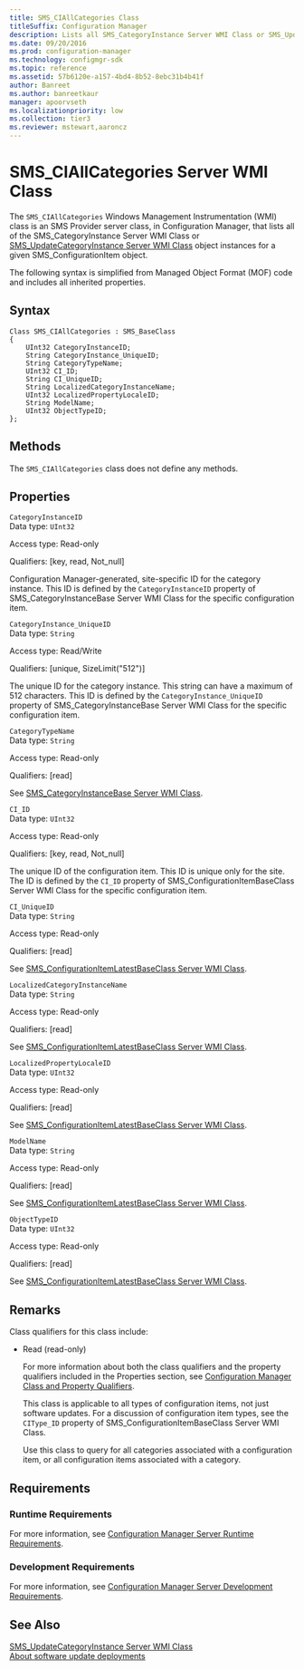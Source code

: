 ```yaml
---
title: SMS_CIAllCategories Class
titleSuffix: Configuration Manager
description: Lists all SMS_CategoryInstance Server WMI Class or SMS_UpdateCategoryInstance Server WMI Class object instances for a given SMS_ConfigurationItem object.
ms.date: 09/20/2016
ms.prod: configuration-manager
ms.technology: configmgr-sdk
ms.topic: reference
ms.assetid: 57b6120e-a157-4bd4-8b52-8ebc31b4b41f
author: Banreet
ms.author: banreetkaur
manager: apoorvseth
ms.localizationpriority: low
ms.collection: tier3
ms.reviewer: mstewart,aaroncz 
---
```

# SMS_CIAllCategories Server WMI Class
The `SMS_CIAllCategories` Windows Management Instrumentation (WMI) class is an SMS Provider server class, in Configuration Manager, that lists all of the SMS_CategoryInstance Server WMI Class or [SMS_UpdateCategoryInstance Server WMI Class](../../../develop/reference/sum/sms_updatecategoryinstance-server-wmi-class.md) object instances for a given SMS_ConfigurationItem object.  

 The following syntax is simplified from Managed Object Format (MOF) code and includes all inherited properties.  

## Syntax  

```  
Class SMS_CIAllCategories : SMS_BaseClass  
{  
    UInt32 CategoryInstanceID;  
    String CategoryInstance_UniqueID;  
    String CategoryTypeName;  
    UInt32 CI_ID;  
    String CI_UniqueID;  
    String LocalizedCategoryInstanceName;  
    UInt32 LocalizedPropertyLocaleID;  
    String ModelName;  
    UInt32 ObjectTypeID;  
};  
```  

## Methods  
 The `SMS_CIAllCategories` class does not define any methods.  

## Properties  
 `CategoryInstanceID`  
 Data type: `UInt32`  

 Access type: Read-only  

 Qualifiers: [key, read, Not_null]  

 Configuration Manager-generated, site-specific ID for the category instance. This ID is defined by the `CategoryInstanceID` property of SMS_CategoryInstanceBase Server WMI Class for the specific configuration item.  

 `CategoryInstance_UniqueID`  
 Data type: `String`  

 Access type: Read/Write  

 Qualifiers: [unique, SizeLimit("512")]  

 The unique ID for the category instance. This string can have a maximum of 512 characters. This ID is defined by the `CategoryInstance_UniqueID` property of SMS_CategoryInstanceBase Server WMI Class for the specific configuration item.  

 `CategoryTypeName`  
 Data type: `String`  

 Access type: Read-only  

 Qualifiers: [read]  

 See [SMS_CategoryInstanceBase Server WMI Class](../../../develop/reference/compliance/sms_categoryinstancebase-server-wmi-class.md).  

 `CI_ID`  
 Data type: `UInt32`  

 Access type: Read-only  

 Qualifiers: [key, read, Not_null]  

 The unique ID of the configuration item. This ID is unique only for the site. The ID is defined by the `CI_ID` property of SMS_ConfigurationItemBaseClass Server WMI Class for the specific configuration item.  

 `CI_UniqueID`  
 Data type: `String`  

 Access type: Read-only  

 Qualifiers: [read]  

 See [SMS_ConfigurationItemLatestBaseClass Server WMI Class](../../../develop/reference/compliance/sms_configurationitemlatestbaseclass-server-wmi-class.md).  

 `LocalizedCategoryInstanceName`  
 Data type: `String`  

 Access type: Read-only  

 Qualifiers: [read]  

 See [SMS_ConfigurationItemLatestBaseClass Server WMI Class](../../../develop/reference/compliance/sms_configurationitemlatestbaseclass-server-wmi-class.md).  

 `LocalizedPropertyLocaleID`  
 Data type: `UInt32`  

 Access type: Read-only  

 Qualifiers: [read]  

 See [SMS_ConfigurationItemLatestBaseClass Server WMI Class](../../../develop/reference/compliance/sms_configurationitemlatestbaseclass-server-wmi-class.md).  

 `ModelName`  
 Data type: `String`  

 Access type: Read-only  

 Qualifiers: [read]  

 See [SMS_ConfigurationItemLatestBaseClass Server WMI Class](../../../develop/reference/compliance/sms_configurationitemlatestbaseclass-server-wmi-class.md).  

 `ObjectTypeID`  
 Data type: `UInt32`  

 Access type: Read-only  

 Qualifiers: [read]  

 See [SMS_ConfigurationItemLatestBaseClass Server WMI Class](../../../develop/reference/compliance/sms_configurationitemlatestbaseclass-server-wmi-class.md).  

## Remarks  
 Class qualifiers for this class include:  

- Read (read-only)  

  For more information about both the class qualifiers and the property qualifiers included in the Properties section, see [Configuration Manager Class and Property Qualifiers](../../../develop/reference/misc/class-and-property-qualifiers.md).  

  This class is applicable to all types of configuration items, not just software updates. For a discussion of configuration item types, see the `CIType_ID` property of SMS_ConfigurationItemBaseClass Server WMI Class.  

  Use this class to query for all categories associated with a configuration item, or all configuration items associated with a category.  

## Requirements  

### Runtime Requirements  
 For more information, see [Configuration Manager Server Runtime Requirements](../../../develop/core/reqs/server-runtime-requirements.md).  

### Development Requirements  
 For more information, see [Configuration Manager Server Development Requirements](../../../develop/core/reqs/server-development-requirements.md).  

## See Also  
 [SMS_UpdateCategoryInstance Server WMI Class](../../../develop/reference/sum/sms_updatecategoryinstance-server-wmi-class.md)   
 [About software update deployments](../../sum/about-software-updates-deployments.md)
